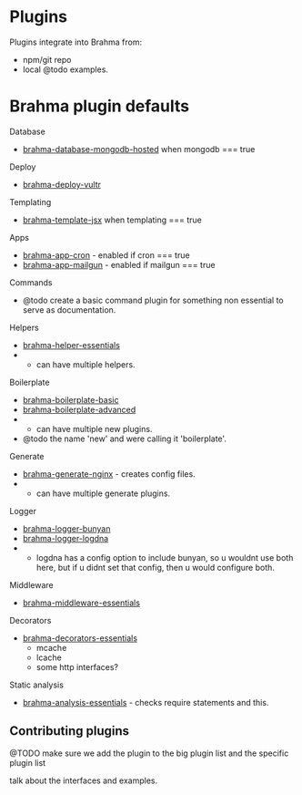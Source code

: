 # Plugins

Plugins integrate into Brahma from:
- npm/git repo
- local
@todo examples.

# Brahma plugin defaults

Database
- [brahma-database-mongodb-hosted](@todo) when mongodb === true

Deploy
- [brahma-deploy-vultr](@todo)

Templating
- [brahma-template-jsx](@todo) when templating === true

Apps
- [brahma-app-cron](@todo) - enabled if cron === true
- [brahma-app-mailgun](@todo) - enabled if mailgun === true

Commands
- @todo create a basic command plugin for something non essential to serve as documentation.

Helpers
- [brahma-helper-essentials](@todo)
- * can have multiple helpers.

Boilerplate
- [brahma-boilerplate-basic](@todo)
- [brahma-boilerplate-advanced](@todo)
- * can have multiple new plugins.
- @todo the name 'new' and were calling it 'boilerplate'.

Generate
- [brahma-generate-nginx](@todo) - creates config files.
- * can have multiple generate plugins.

Logger
- [brahma-logger-bunyan](@todo)
- [brahma-logger-logdna](@todo)
- * logdna has a config option to include bunyan, so u wouldnt use both here, but if u didnt
set that config, then u would configure both.

Middleware
- [brahma-middleware-essentials](@todo)

Decorators
- [brahma-decorators-essentials](@todo)
  - mcache
  - lcache
  - some http interfaces?

Static analysis
- [brahma-analysis-essentials](@todo) - checks require statements and this.

## Contributing plugins

@TODO make sure we add the plugin to the big plugin list and the specific plugin list

talk about the interfaces and examples.
